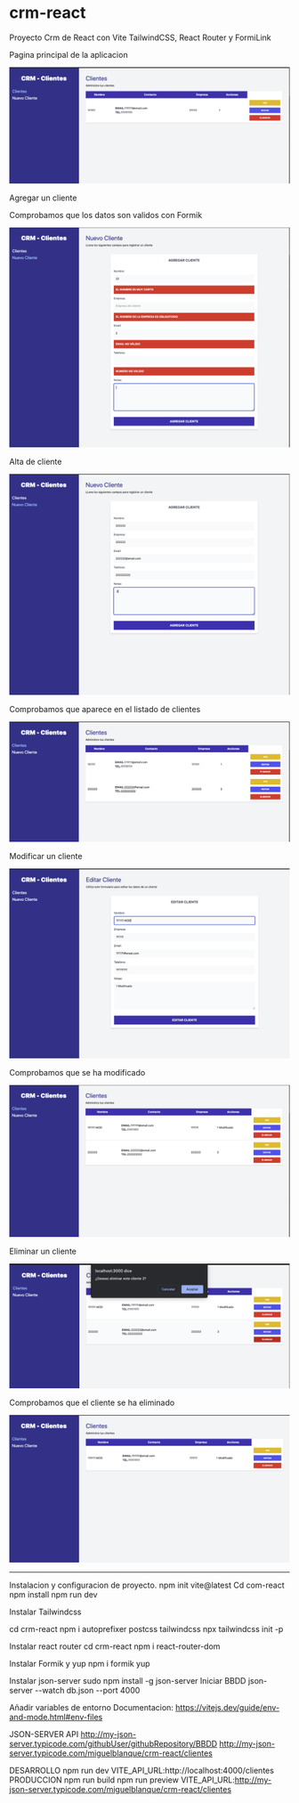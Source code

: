 # crm-react
 Proyecto Crm de React con Vite TailwindCSS, React Router y FormiLink

Pagina principal de la aplicacion


![alt text](/src/img/principalCliente.png)


 Agregar un cliente





Comprobamos que los datos son validos con Formik

![alt text](/src/img/validaciones.png)


Alta de cliente

![alt text](/src/img/nuevoCliente.png)


Comprobamos que aparece en el listado de clientes

![alt text](/src/img/clientes.png)



Modificar un cliente

![alt text](/src/img/editarCliente.png)

Comprobamos que se ha modificado

![alt text](/src/img/clienteModificado.png)



Eliminar un cliente

![alt text](/src/img/eliminarCliente.png)


Comprobamos que el cliente se ha eliminado

![alt text](/src/img/clienteEliminado.png)


--------------------------------------------------


Instalacion y configuracion de proyecto.
npm init vite@latest
Cd com-react
npm install
npm run dev


Instalar Tailwindcss

cd crm-react 
npm i autoprefixer postcss tailwindcss
npx tailwindcss init -p


Instalar react router
cd crm-react 
npm i react-router-dom


Instalar Formik y yup
npm i formik yup


Instalar json-server
sudo npm install -g json-server
Iniciar BBDD
json-server --watch db.json --port 4000




Añadir variables de entorno
Documentacion:
https://vitejs.dev/guide/env-and-mode.html#env-files

JSON-SERVER API
http://my-json-server.typicode.com/githubUser/githubRepository/BBDD
http://my-json-server.typicode.com/miguelblanque/crm-react/clientes


DESARROLLO
npm run dev
VITE_API_URL:http://localhost:4000/clientes
PRODUCCION
npm run build
npm run preview
VITE_API_URL:http://my-json-server.typicode.com/miguelblanque/crm-react/clientes


